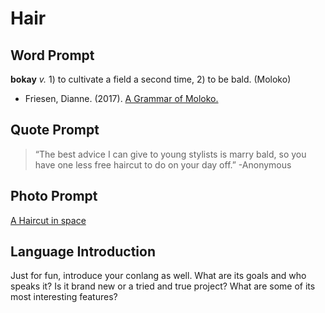# Hair

## Word Prompt
**bokay** _v._ 1) to cultivate a field a second time, 2) to be bald. (Moloko)

* Friesen, Dianne. (2017). [A Grammar of Moloko.](http://langsci-press.org/catalog/book/118)

## Quote Prompt

> “The best advice I can give to young stylists is marry bald, so you have one less free haircut to do on your day off.” -Anonymous

## Photo Prompt

[A Haircut in space](https://en.wikipedia.org/wiki/File:Haircut_in_space.jpg)

## Language Introduction

Just for fun, introduce your conlang as well. What are its goals and who speaks it? Is it brand new or a tried and true project? What are some of its most interesting features?

